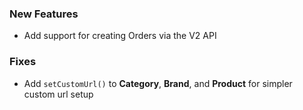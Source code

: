 
### New Features

 - Add support for creating Orders via the V2 API

### Fixes

 - Add `setCustomUrl()` to **Category**, **Brand**, and **Product** for simpler custom url setup
